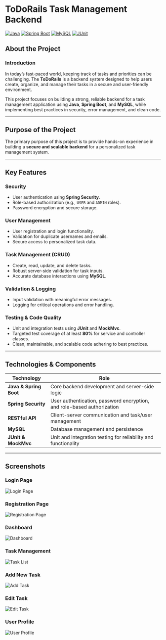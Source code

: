 # ToDoRails Task Management Backend

[![Java](https://img.shields.io/badge/Java-17-blue)](https://www.oracle.com/java/)
[![Spring Boot](https://img.shields.io/badge/Spring%20Boot-2.7.x-green)](https://spring.io/projects/spring-boot)
[![MySQL](https://img.shields.io/badge/MySQL-8.0-orange)](https://www.mysql.com/)
[![JUnit](https://img.shields.io/badge/JUnit-5-purple)](https://junit.org/junit5/)

## About the Project

### Introduction
In today’s fast-paced world, keeping track of tasks and priorities can be challenging. The **ToDoRails** is a backend system designed to help users create, organize, and manage their tasks in a secure and user-friendly environment.

This project focuses on building a strong, reliable backend for a task management application using **Java**, **Spring Boot**, and **MySQL**, while implementing best practices in security, error management, and clean code.

---

## Purpose of the Project
The primary purpose of this project is to provide hands-on experience in building a **secure and scalable backend** for a personalized task management system. 

---

## Key Features

### Security
- User authentication using **Spring Security**.
- Role-based authorization (e.g., `USER` and `ADMIN` roles).
- Password encryption and secure storage.

### User Management
- User registration and login functionality.
- Validation for duplicate usernames and emails.
- Secure access to personalized task data.

### Task Management (CRUD)
- Create, read, update, and delete tasks.
- Robust server-side validation for task inputs.
- Accurate database interactions using **MySQL**.

### Validation & Logging
- Input validation with meaningful error messages.
- Logging for critical operations and error handling.

### Testing & Code Quality
- Unit and integration tests using **JUnit** and **MockMvc**.
- Targeted test coverage of at least **80%** for service and controller classes.
- Clean, maintainable, and scalable code adhering to best practices.

---

## Technologies & Components
| Technology | Role |
|------------|------|
| **Java & Spring Boot** | Core backend development and server-side logic |
| **Spring Security** | User authentication, password encryption, and role-based authorization |
| **RESTful API** | Client-server communication and task/user management |
| **MySQL** | Database management and persistence |
| **JUnit & MockMvc** | Unit and integration testing for reliability and functionality |

---

## Screenshots

### Login Page
![Login Page](readme-assets/login_page.png)

### Registration Page
![Registration Page](readme-assets/registration_page.png)

### Dashboard
![Dashboard](readme-assets/dashboard.png)

### Task Management
![Task List](readme-assets/task_list.png)

### Add New Task
![Add Task](readme-assets/add_task_page.png)

### Edit Task
![Edit Task](readme-assets/edit_task_page.png)

### User Profile
![User Profile](readme-assets/user_profile.png)

